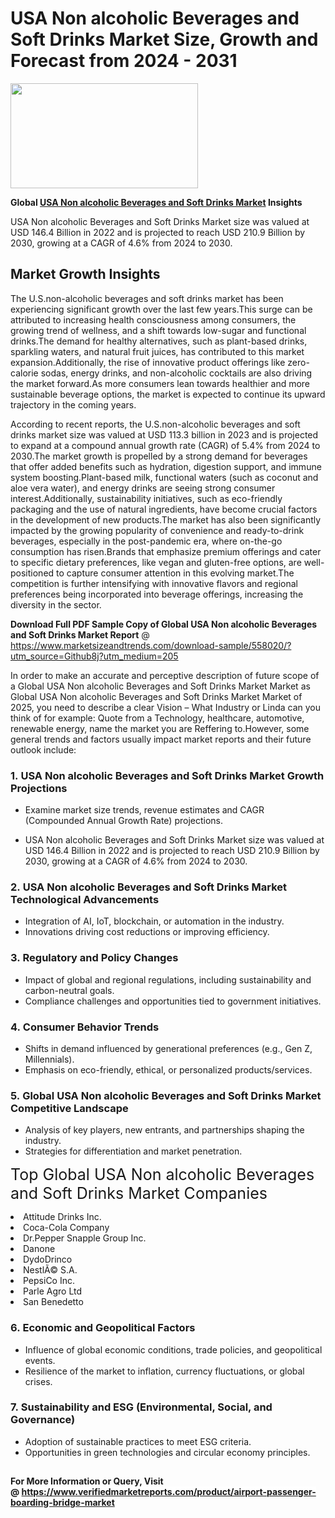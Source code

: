 <H1>USA Non alcoholic Beverages and Soft Drinks Market Size, Growth and Forecast from 2024 - 2031</H1><img class="aligncenter size-medium wp-image-584254" src="https://thirdeyenews.in/wp-content/uploads/2024/09/Global-Market-Research-300x168.jpeg" alt="" width="300" height="168" /><p><strong>Global&nbsp;<a href="https://www.marketsizeandtrends.com/download-sample/558020/?utm_source=Github8j?utm_medium=205">USA Non alcoholic Beverages and Soft Drinks Market</a> Insights</strong></p><p>USA Non alcoholic Beverages and Soft Drinks Market size was valued at USD 146.4 Billion in 2022 and is projected to reach USD 210.9 Billion by 2030, growing at a CAGR of 4.6% from 2024 to 2030.</p><p><h2>Market Growth Insights</h2> <p>The U.S.non-alcoholic beverages and soft drinks market has been experiencing significant growth over the last few years.This surge can be attributed to increasing health consciousness among consumers, the growing trend of wellness, and a shift towards low-sugar and functional drinks.The demand for healthy alternatives, such as plant-based drinks, sparkling waters, and natural fruit juices, has contributed to this market expansion.Additionally, the rise of innovative product offerings like zero-calorie sodas, energy drinks, and non-alcoholic cocktails are also driving the market forward.As more consumers lean towards healthier and more sustainable beverage options, the market is expected to continue its upward trajectory in the coming years.</p> <p>According to recent reports, the U.S.non-alcoholic beverages and soft drinks market size was valued at USD 113.3 billion in 2023 and is projected to expand at a compound annual growth rate (CAGR) of 5.4% from 2024 to 2030.The market growth is propelled by a strong demand for beverages that offer added benefits such as hydration, digestion support, and immune system boosting.Plant-based milk, functional waters (such as coconut and aloe vera water), and energy drinks are seeing strong consumer interest.Additionally, sustainability initiatives, such as eco-friendly packaging and the use of natural ingredients, have become crucial factors in the development of new products.The market has also been significantly impacted by the growing popularity of convenience and ready-to-drink beverages, especially in the post-pandemic era, where on-the-go consumption has risen.Brands that emphasize premium offerings and cater to specific dietary preferences, like vegan and gluten-free options, are well-positioned to capture consumer attention in this evolving market.The competition is further intensifying with innovative flavors and regional preferences being incorporated into beverage offerings, increasing the diversity in the sector.</p> <p><span class=""><strong>Download Full PDF Sample Copy of Global USA Non alcoholic Beverages and Soft Drinks Market Report</strong> @ <a href="https://www.marketsizeandtrends.com/download-sample/558020/?utm_source=Github8j?utm_medium=205" target="_blank">https://www.marketsizeandtrends.com/download-sample/558020/?utm_source=Github8j?utm_medium=205</a></span></p><p>In order to make an accurate and perceptive description of future scope of a Global&nbsp;USA Non alcoholic Beverages and Soft Drinks Market Market as Global&nbsp;USA Non alcoholic Beverages and Soft Drinks Market Market of 2025, you need to describe a clear Vision &ndash; What Industry or Linda can you think of for example: Quote from a Technology, healthcare, automotive, renewable energy, name the market you are Reffering to.However, some general trends and factors usually impact market reports and their future outlook include:</p><h3>1.&nbsp;<strong>USA Non alcoholic Beverages and Soft Drinks Market Growth Projections</strong></h3><ul><li>Examine market size trends, revenue estimates and CAGR (Compounded Annual Growth Rate) projections.</li><li><p>USA Non alcoholic Beverages and Soft Drinks Market size was valued at USD 146.4 Billion in 2022 and is projected to reach USD 210.9 Billion by 2030, growing at a CAGR of 4.6% from 2024 to 2030.</p></li></ul><h3>2.&nbsp;<strong>USA Non alcoholic Beverages and Soft Drinks Market Technological Advancements</strong></h3><ul><li>Integration of AI, IoT, blockchain, or automation in the industry.</li><li>Innovations driving cost reductions or improving efficiency.</li></ul><h3>3.&nbsp;<strong>Regulatory and Policy Changes</strong></h3><ul><li>Impact of global and regional regulations, including sustainability and carbon-neutral goals.</li><li>Compliance challenges and opportunities tied to government initiatives.</li></ul><h3>4.&nbsp;<strong>Consumer Behavior Trends</strong></h3><ul><li>Shifts in demand influenced by generational preferences (e.g., Gen Z, Millennials).</li><li>Emphasis on eco-friendly, ethical, or personalized products/services.</li></ul><h3>5.&nbsp;<strong>Global USA Non alcoholic Beverages and Soft Drinks Market Competitive Landscape</strong></h3><ul><li>Analysis of key players, new entrants, and partnerships shaping the industry.</li><li>Strategies for differentiation and market penetration.</li></ul><p data-pm-slice="1 1 []"><span style="color: inherit; font-family: inherit; font-size: 25px;">Top Global USA Non alcoholic Beverages and Soft Drinks Market Companies</span></p><div class="" data-test-id=""><p><li>Attitude Drinks Inc.</li><li> Coca-Cola Company</li><li> Dr.Pepper Snapple Group Inc.</li><li> Danone</li><li> DydoDrinco</li><li> NestlÃ© S.A.</li><li> PepsiCo Inc.</li><li> Parle Agro Ltd</li><li> San Benedetto</li></p></div><h3>6.&nbsp;<strong>Economic and Geopolitical Factors</strong></h3><ul><li>Influence of global economic conditions, trade policies, and geopolitical events.</li><li>Resilience of the market to inflation, currency fluctuations, or global crises.</li></ul><h3>7.&nbsp;<strong>Sustainability and ESG (Environmental, Social, and Governance)</strong></h3><ul><li>Adoption of sustainable practices to meet ESG criteria.</li><li>Opportunities in green technologies and circular economy principles.</li></ul><h2><strong style="font-size: 14px;">For More Information or Query, Visit @&nbsp;</strong><a style="background-color: #ffffff; font-size: 14px;" href="https://www.marketsizeandtrends.com/report/usa-non-alcoholic-beverages-and-soft-drinks-market/" target="_blank">https://www.verifiedmarketreports.com/product/airport-passenger-boarding-bridge-market</a></h2>